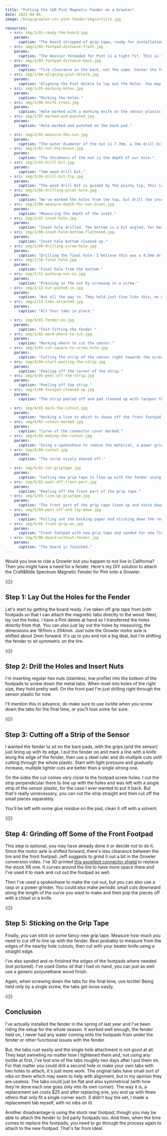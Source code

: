 ```yaml
---
title: "Putting the C&R Pint Magnetic Fender on a Growler"
date: 2022-04-06
image: /blog/growler-cnr-pint-fender/img/article.jpg

resources:
  - src: img/1/01-ready-the-board.jpg
    params:
      caption: "The board stripped of grip tape, ready for installation."
  - src: img/1/02-footpad-distance-front.jpg
    params:
      caption: "The Hoosier threaded for Pint is a tight fit. This is the front, where we'll later shave off a bit of the footpad to make the tire clearance same as in the back."
  - src: img/1/03-footpad-distance-back.jpg
    params:
      caption: "Tire clearance in the back, not the same. Center the fender around the tire for a symmetric fit."
  - src: img/1/04-aligning-pint-delete.jpg
    params:
      caption: "Aligning the Pint delete to lay out the holes. You may just as well lay them out by measuring."
  - src: img/1/05-marking-holes.jpg
    params:
      caption: "Marking the holes."
  - src: img/1/06-knife-cross.jpg
    params:
      caption: "Hole marked with a marking knife on the sensor plastic."
  - src: img/1/07-marked-and-punched.jpg
    params:
      caption: "Hole marked and punched on the back pad."

  - src: img/2/01-measure-the-nut.jpg
    params:
      caption: "The outer diameter of the nut is 7.7mm, a 7mm drill bit will make a hole just the right size to press the nut into."
  - src: img/2/01-nut-thickness.jpg
    params:
      caption: "The thickness of the nut is the depth of our hole."
  - src: img/2/03-drill-bit.jpg
    params:
      caption: "7mm wood drill bit."
  - src: img/2/04-drill-bit-tip.jpg
    params:
      caption: "The wood drill bit is guided by the pointy tip, this is the maximum size of a pilot hole that will guide the bit accurately."
  - src: img/2/05-drilling-pilot-hole.jpg
    params:
      caption: "We've marked the holes from the top, but drill the inset holes for the nuts from the bottom. Here I'm drilling a pilot hole from the top using a 2mm bit, so that I can then drill the nut holes from the bottom."
  - src: img/2/06-measure-depth-for-nut-inset.jpg
    params:
      caption: "Measuring the depth of the inset."
  - src: img/2/07-inset-hole.jpg
    params:
      caption: "Inset hole drilled. The bottom is a bit angled, for best fit clean it up with a small chisel or a knife."
  - src: img/2/08-inset-hole-bottom-flattened.jpg
    params:
      caption: "Inset hole bottom cleaned up."
  - src: img/2/09-drilling-screw-hole.jpg
    params:
      caption: "Drilling the final hole. I believe this was a 4.5mm drill bit."
  - src: img/2/10-final-hole.jpg
    params:
      caption: "Final hole from the bottom."
  - src: img/2/11-pushing-nut-in.jpg
    params:
      caption: "Pressing in the nut by screwing in a screw."
  - src: img/2/12-nut-pushed-in.jpg
    params:
      caption: "Nut all the way in. They hold just fine like this, no other fixation needed."
  - src: img/2/13-tabs-attached.jpg
    params:
      caption: "All four tabs in place."

  - src: img/3/01-fender-on.jpg
    params:
      caption: "Test-fitting the fender."
  - src: img/3/02-mark-where-to-cut.jpg
    params:
      caption: "Marking where to cut the sensor."
  - src: img/3/03-cut-square-to-screw-hole.jpg
    params:
      caption: "Cutting the strip of the sensor right towards the screw hole."
  - src: img/3/04-start-peeling-the-strip.jpg
    params:
      caption: "Peeling off the corner of the strip."
  - src: img/3/05-peel-off-the-strip.jpg
    params:
      caption: "Peeling off the strip."
  - src: img/3/06-footpad-cleaned-up.jpg
    params:
      caption: "The strip peeled off and pad cleaned up with lacquer thinner."

  - src: img/4/01-mark-the-cutout.jpg
    params:
      caption: "Marking a line to which to shave off the front footpad, from the bottom along the 3D-printed connector cover."
  - src: img/4/02-cutout-marked.jpg
    params:
      caption: "Curve of the connector cover marked."
  - src: img/4/03-making-the-cutout.jpg
    params:
      caption: "Using a spokeshave to remove the material, a power grinder or a rasp will do the job as well."
  - src: img/4/04-cutout.jpg
    params:
      caption: "The curve nicely shaved off."

  - src: img/5/01-cut-griptape.jpg
    params:
      caption: "Cutting new grip tape to line up with the fender using a beater knife."
  - src: img/5/02-peel-off-front-part.jpg
    params:
      caption: "Peeling off the front part of the grip tape."
  - src: img/5/03-line-up-griptape.jpg
    params:
      caption: "The front part of the grip tape lined up and stuck down."
  - src: img/5/04-peel-off-and-lay-down.jpg
    params:
      caption: "Pulling out the backing paper and sticking down the rest of the grip tape."
  - src: img/5/05-front-grip-on.jpg
    params:
      caption: "Front footpad with new grip tape and sanded for new finish application."
  - src: img/5/06-board-without-fender.jpg
    params:
      caption: "The board is finished."
---
```

Would you love to ride a Growler but you happen to not live in California? Then you might have a need for a fender. Here's my DIY solution to attach the Craft&Ride Spectrum Magnetic Fender for Pint onto a Growler.

<!--more-->
{{<load-photoswipe>}}

## Step 1: Lay Out the Holes for the Fender

Let's start by getting the board ready. I've taken off grip tape from both footpads so that I can attach the magnetic tabs directly to the wood. Next, lay out the holes. I have a Pint delete at hand so I transferred the holes directly from that. You can also just lay out the holes by measuring, the dimensions are 197mm x 294mm. Just note the Growler motor axle is shifted about 2mm forward. It's up to you and not a big deal, but I'm shifting the fender to sit symmetric on the tire.

{{<gallery dir="1"/>}}

## Step 2: Drill the Holes and Insert Nuts

I'm inserting regular hex nuts (stainless, low profile) into the bottom of the footpads to screw down the metal tabs. When inset into holes of the right size, they hold pretty well. On the front pad I'm just drilling right through the sensor plastic for now.

I'll mention this in advance, do make sure to use loctite when you screw down the tabs for the final time, or you'll lose some for sure.

{{<gallery dir="2"/>}}

## Step 3: Cutting off a Strip of the Sensor

I wanted the fender to sit on the bare pads, with the grips (and the sensor) just lining up with its edge. I put the fender on and mark a line with a knife along the edge of the fender, then use a steel ruler and do multiple cuts until cutting through the whole plastic. Start with light pressure and gradually increase, multiple lighter cuts are better than a single strong one.

On the sides the cut comes very close to the footpad screw holes. I cut the strip perpendicular there to line up with the holes and was left with a single strip of the sensor plastic, for the case I ever wanted to put it back. But that's really unnecessary, you can cut the strip straight and then cut off the small pieces separately.

You'll be left with some glue residue on the pad, clean it off with a solvent.


{{<gallery dir="3"/>}}

## Step 4: Grinding off Some of the Front Footpad

This step is optional, you may have already done it or decide not to do it. Since the motor axle is shifted forward, there's less clearance between the tire and the front footpad. Jeff suggests to grind it out a bit in the Growler conversion video. I've 3D printed [this excellent connector shield](https://www.thingiverse.com/thing:4716716) to replace the stock XR one. It curves around the tire to have more space there and I've used it to mark and cut out the footpad as well.

Then I've used a spokeshave to make the cut-out, but you can also use a rasp or a power grinder. You could also make periodic small cuts downward along the length of the curve you want to make and then pop the pieces off with a chisel or a knife.


{{<gallery dir="4"/>}}

## Step 5: Sticking on the Grip Tape

Finally, you can stick on some fancy new grip tape. Measure how much you need to cut off to line up with the fender. Best probably to measure from the edges of the nearby hole cutouts, then cut with your beater knife using a straight edge.

I've also sanded and re-finished the edges of the footpads where needed (not pictured). I've used Osmo oil that I had on hand, you can just as well use a generic polyurethane wood finish.

Again, when screwing down the tabs for the final time, use loctite! Being held only by a single screw, the tabs get loose easily.

{{<gallery dir="5"/>}}

## Conclusion

I've actually installed the fender in the spring of last year and I've been riding the setup for the whole season. It worked well enough, the fender held on, I never had any water coming onto the footpads from under the fender or other functional issues with the fender.

But, the tabs rust easily and the single hole attachment is not good at all. They kept swiveling no matter how I tightened them and, not using any loctite at first, I've lost one of the tabs roughly two days after I put them on. For that matter you could drill a second hole or make your own tabs with two holes to attach, it's just more work. The original tabs have small sort of nibs on them which may seem to help with alignment, but in my opinion they are useless. The tabs could just be flat and also symmetrical (with how they're done each one goes only into its own corner). The way it is, a replacement set costs $25 and after replacing one, you end up with three others that only fit a single corner each. (I didn't buy the set, I made a replacement tab myself, with no nibs on it)

Another disadvantage is using the stock rear footpad, though you may be able to attach the fender to 3rd party footpads too. And then, when the time comes to replace the footpads, you need to go through the process again to attach to the new footpad. That's far from ideal.
